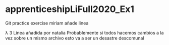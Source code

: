# apprenticeshipLiFull2020_Ex1
Git practice exercise
miriam añade linea

&#955; 3
Linea añadida por natalia
Probablemente si todos hacemos cambios a la vez sobre un mismo archivo esto va a ser un desastre descomunal
